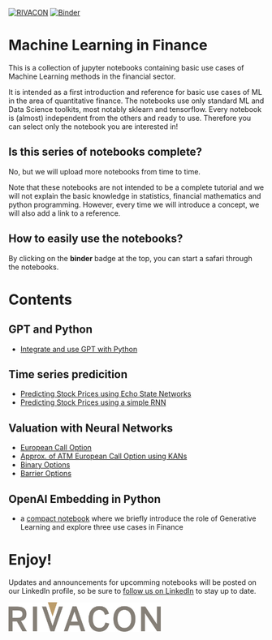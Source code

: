 [![RIVACON](https://img.shields.io/badge/powered%20by-RIVACON-lightgrey.svg)](https://www.rivacon.com/en/)
[![Binder](https://mybinder.org/badge_logo.svg)](https://mybinder.org/v2/gh/RIVACON/ML_In_Finance/main)

# Machine Learning in Finance

This is a collection of jupyter notebooks containing basic use cases of Machine Learning methods in the financial sector.

It is intended as a first introduction and reference for basic use cases of ML in the area of quantitative finance. The notebooks use only standard ML and Data Science toolkits, most notably sklearn and tensorflow.
Every notebook is (almost) independent from the others and ready to use. Therefore you can select only the notebook you are interested in!

## Is this series of notebooks complete?

No, but we will upload more notebooks from time to time.

Note that these notebooks are not intended to be a complete tutorial and we will not explain the basic knowledge in statistics, financial mathematics and python programming.
However, every time we will introduce a concept, we will also add a link to a reference. 

## How to easily use the notebooks?

By clicking on the **binder** badge at the top, you can start a safari through the notebooks. 

# Contents

## GPT and Python

- [Integrate and use GPT with Python](GPT_and_Python/GPT_and_Python.ipynb)

## Time series predicition 

- [Predicting Stock Prices using Echo State Networks](Time_Series_Predicition/Predicting_Stock_Prices_ESN.ipynb)
- [Predicting Stock Prices using a simple RNN](Time_Series_Predicition/Predicting_Stock_Prices_SimpleRNN.ipynb)

## Valuation with Neural Networks

- [European Call Option](Valuation_with_Neural_Networks/European_Call_Option.ipynb)
- [Approx. of ATM European Call Option using KANs](Valuation_with_Neural_Networks/Approx_ATM_Call_Option_using_KAN.ipynb)
- [Binary Options](Valuation_with_Neural_Networks/Binary_Options.ipynb)
- [Barrier Options](Valuation_with_Neural_Networks/Barrier_Options.ipynb)

## OpenAI Embedding in Python
 - a [compact notebook](01_openai_embedding/notebook_openai_public.ipynb)
    where we briefly introduce the role of Generative Learning and explore
    three use cases in Finance


# Enjoy!

Updates and announcements for upcomming notebooks will be posted on our LinkedIn profile, so be sure to [follow us on LinkedIn](https://de.linkedin.com/company/rivacon-gmbh) to stay up to date.

[<img src="images/logo.png" width='300px'>](https://www.rivacon.com/en/)
